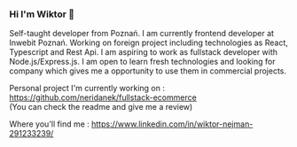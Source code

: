 ### Hi I'm Wiktor 👋

Self-taught developer from Poznań. I am currently frontend developer at Inwebit Poznań. Working on foreign project including technologies as React, Typescript and Rest Api. I am aspiring to work as fullstack developer with Node.js/Express.js. I am open to learn fresh technologies and looking for company which gives me a opportunity to use them in commercial projects.

Personal project I'm currently working on : https://github.com/neridanek/fullstack-ecommerce <br/>
(You can check the readme and give me a review)

Where you'll find me : https://www.linkedin.com/in/wiktor-nejman-291233239/


<!--
**neridanek/neridanek** is a ✨ _special_ ✨ repository because its `README.md` (this file) appears on your GitHub profile.

Here are some ideas to get you started:

- 🔭 I’m currently working on ...
- 🌱 I’m currently learning ...
- 👯 I’m looking to collaborate on ...
- 🤔 I’m looking for help with ...
- 💬 Ask me about ...
- 📫 How to reach me: ...
- 😄 Pronouns: ...
- ⚡ Fun fact: ...
-->
